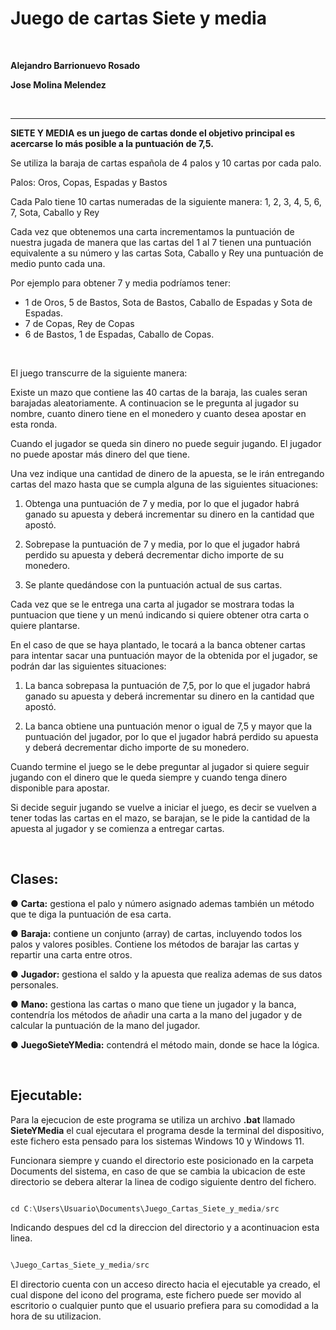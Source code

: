 # Juego de cartas Siete y media
<br>

**Alejandro Barrionuevo Rosado**

**Jose Molina Melendez**

<br>
<hr>

**SIETE Y MEDIA es un juego de cartas donde el objetivo principal es**
**acercarse lo más posible a la puntuación de 7,5.**

Se utiliza la baraja de cartas española de 4 palos y 10 cartas por cada palo.

Palos: Oros, Copas, Espadas y Bastos

Cada Palo tiene 10 cartas numeradas de la siguiente manera:
1, 2, 3, 4, 5, 6, 7, Sota, Caballo y Rey

Cada vez que obtenemos una carta incrementamos la puntuación de nuestra
jugada de manera que las cartas del 1 al 7 tienen una puntuación
equivalente a su número y las cartas Sota, Caballo y Rey una puntuación de
medio punto cada una.

Por ejemplo para obtener 7 y media podríamos tener:
- 1 de Oros, 5 de Bastos, Sota de Bastos, Caballo de Espadas y Sota de Espadas.
- 7 de Copas, Rey de Copas
- 6 de Bastos, 1 de Espadas, Caballo de Copas.

<br>

El juego transcurre de la siguiente manera:

Existe un mazo que contiene las 40 cartas de la baraja, las cuales seran barajadas aleatoriamente.
A continuacion se le pregunta al jugador su nombre, cuanto dinero tiene en el monedero y cuanto desea apostar en esta ronda.

Cuando el jugador se queda sin dinero no puede seguir jugando.
El jugador no puede apostar más dinero del que tiene.

Una vez indique una cantidad de dinero de la apuesta, se le irán entregando
cartas del mazo hasta que se cumpla alguna de las siguientes situaciones:

1. Obtenga una puntuación de 7 y media, por lo que el jugador habrá
ganado su apuesta y deberá incrementar su dinero en la cantidad que
apostó.

2. Sobrepase la puntuación de 7 y media, por lo que el jugador habrá
perdido su apuesta y deberá decrementar dicho importe de su monedero.

3. Se plante quedándose con la puntuación actual de sus cartas.

Cada vez que se le entrega una carta al jugador se mostrara todas la puntuacion que tiene y un menú indicando si quiere obtener otra
carta o quiere plantarse.

En el caso de que se haya plantado, le tocará a la banca obtener cartas
para intentar sacar una puntuación mayor de la obtenida por el jugador, se
podrán dar las siguientes situaciones:

1. La banca sobrepasa la puntuación de 7,5, por lo que el jugador habrá
ganado su apuesta y deberá incrementar su dinero en la cantidad que
apostó.

2. La banca obtiene una puntuación menor o igual de 7,5 y mayor que la
puntuación del jugador, por lo que el jugador habrá perdido su
apuesta y deberá decrementar dicho importe de su monedero.

Cuando termine el juego se le debe preguntar al jugador si quiere seguir
jugando con el dinero que le queda siempre y cuando tenga dinero disponible
para apostar.

Si decide seguir jugando se vuelve a iniciar el juego, es decir se
vuelven a tener todas las cartas en el mazo, se barajan, se le pide la
cantidad de la apuesta al jugador y se comienza a entregar cartas.

<br>

<h2>Clases:</h2>

● **Carta:** gestiona el palo y número asignado ademas también un método que te diga la puntuación de esa carta.

● **Baraja:** contiene un conjunto (array) de cartas, incluyendo todos los palos y valores posibles. Contiene los métodos de barajar las cartas y repartir una carta entre otros.

● **Jugador:** gestiona el saldo y la apuesta que realiza ademas de sus datos personales.

● **Mano:** gestiona las cartas o mano que tiene un jugador y la banca, contendría los métodos de añadir una carta a la mano del jugador y de calcular la puntuación de la mano del jugador.

● **JuegoSieteYMedia:** contendrá el método main, donde se hace la lógica.

<br>

<h2>Ejecutable:</h2>

Para la ejecucion de este programa se utiliza un archivo **.bat** llamado **SieteYMedia** el cual ejecutara el programa desde la terminal del dispositivo, este fichero esta pensado para los sistemas Windows 10 y Windows 11.

Funcionara siempre y cuando el directorio este posicionado en la carpeta Documents del sistema, en caso de que se cambia la ubicacion de este directorio se debera alterar la linea de codigo siguiente dentro del fichero.

```c

cd C:\Users\Usuario\Documents\Juego_Cartas_Siete_y_media/src

```

Indicando despues del cd la direccion del directorio y a acontinuacion esta linea.

```c

\Juego_Cartas_Siete_y_media/src

```

El directorio cuenta con un acceso directo hacia el ejecutable ya creado, el cual dispone del icono del programa, este fichero puede ser movido al escritorio o cualquier punto que el usuario prefiera para su comodidad a la hora de su utilizacion.
